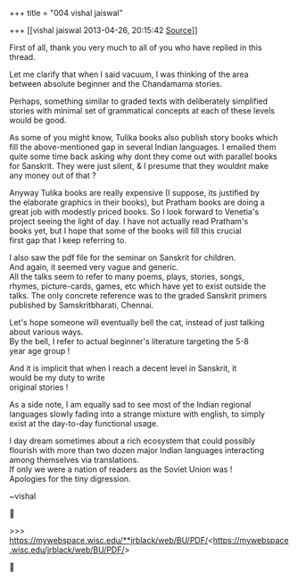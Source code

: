 +++
title = "004 vishal jaiswal"

+++
[[vishal jaiswal	2013-04-26, 20:15:42 [Source](https://groups.google.com/g/samskrita/c/fe4EHNm50w8)]]



First of all, thank you very much to all of you who have replied in this  
thread.  
  
Let me clarify that when I said vacuum, I was thinking of the area  
between absolute beginner and the Chandamama stories.  
  
Perhaps, something similar to graded texts with deliberately simplified  
stories with minimal set of grammatical concepts at each of these levels  
would be good.  
  
As some of you might know, Tulika books also publish story books which  
fill the above-mentioned gap in several Indian languages. I emailed them  
quite some time back asking why dont they come out with parallel books  
for Sanskrit. They were just silent, & I presume that they wouldnt make  
any money out of that ?  
  
Anyway Tulika books are really expensive (I suppose, its justified by  
the elaborate graphics in their books), but Pratham books are doing a  
great job with modestly priced books. So I look forward to Venetia's  
project seeing the light of day. I have not actually read Pratham's  
books yet, but I hope that some of the books will fill this crucial  
first gap that I keep referring to.  
  
I also saw the pdf file for the seminar on Sanskrit for children.  
And again, it seemed very vague and generic.  
All the talks seem to refer to many poems, plays, stories, songs,  
rhymes, picture-cards, games, etc which have yet to exist outside the  
talks. The only concrete reference was to the graded Sanskrit primers  
published by Samskritbharati, Chennai.  
  
Let's hope someone will eventually bell the cat, instead of just talking  
about various ways.  
By the bell, I refer to actual beginner's literature targeting the 5-8  
year age group !  
  
And it is implicit that when I reach a decent level in Sanskrit, it  
would be my duty to write  
original stories !  
  
As a side note, I am equally sad to see most of the Indian regional  
languages slowly fading into a strange mixture with english, to simply  
exist at the day-to-day functional usage.  
  
I day dream sometimes about a rich ecosystem that could possibly  
flourish with more than two dozen major Indian languages interacting  
among themselves via translations.  
If only we were a nation of readers as the Soviet Union was !  
Apologies for the tiny digression.  
  
\~vishal  



\>\>\> <https://mywebspace.wisc.edu/**jrblack/web/BU/PDF/>\<<https://mywebspace.wisc.edu/jrblack/web/BU/PDF/>\>  




